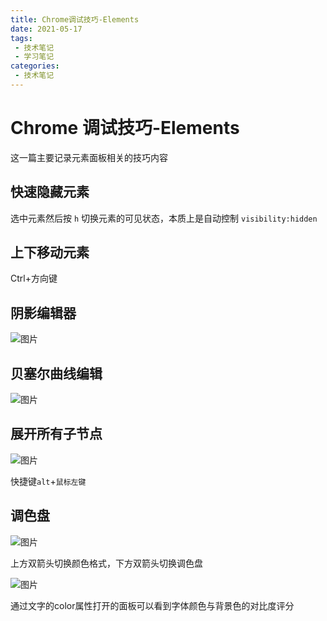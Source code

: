 ```yaml
---
title: Chrome调试技巧-Elements
date: 2021-05-17
tags:
 - 技术笔记
 - 学习笔记
categories:
 - 技术笔记
---
```

# Chrome 调试技巧-Elements

这一篇主要记录元素面板相关的技巧内容
## 快速隐藏元素
选中元素然后按 `h` 切换元素的可见状态，本质上是自动控制 `visibility:hidden`

## 上下移动元素

Ctrl+方向键

## 阴影编辑器
![图片](https://img.cdn.sugarat.top/mdImg/MTYyMTIxOTQ3MzU5MA==621219473590)

## 贝塞尔曲线编辑

![图片](https://img.cdn.sugarat.top/mdImg/MTYyMTIxOTU4MDIyOQ==621219580229)

## 展开所有子节点

![图片](https://img.cdn.sugarat.top/mdImg/MTYyMTIxOTc5Mzg0NQ==621219793846)

快捷键`alt`+`鼠标左键`

## 调色盘

![图片](https://img.cdn.sugarat.top/mdImg/MTYyMTIyMDI4NjI2Mw==621220286263)

上方双箭头切换颜色格式，下方双箭头切换调色盘

![图片](https://img.cdn.sugarat.top/mdImg/MTYyMTIyMDUzMTI1Mw==621220531253)

通过文字的color属性打开的面板可以看到字体颜色与背景色的对比度评分

